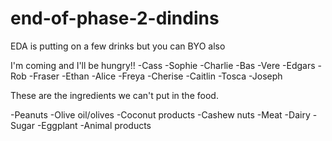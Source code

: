 # end-of-phase-2-dindins

EDA is putting on a few drinks but you can BYO also

I'm coming and I'll be hungry!!
-Cass
-Sophie
-Charlie
-Bas
-Vere
-Edgars
-Rob
-Fraser
-Ethan
-Alice
-Freya
-Cherise
-Caitlin
-Tosca
-Joseph 



These are the ingredients we can't put in the food.

-Peanuts
-Olive oil/olives
-Coconut products
-Cashew nuts
-Meat
-Dairy
-Sugar
-Eggplant
-Animal products
